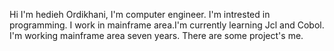 Hi I'm hedieh Ordikhani, I'm computer engineer. I'm intrested in programming. I work in mainframe area.I'm currently learning Jcl and Cobol.  I'm working mainframe area seven years.
There are some project's me.

